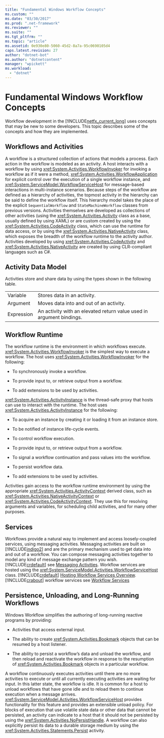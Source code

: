 ```yaml
---
title: "Fundamental Windows Workflow Concepts"
ms.custom: ""
ms.date: "03/30/2017"
ms.prod: ".net-framework"
ms.reviewer: ""
ms.suite: ""
ms.tgt_pltfrm: ""
ms.topic: "article"
ms.assetid: 0e930e80-5060-45d2-8a7a-95c0690105d4
caps.latest.revision: 27
author: "dotnet-bot"
ms.author: "dotnetcontent"
manager: "wpickett"
ms.workload: 
  - "dotnet"
---
```

# Fundamental Windows Workflow Concepts
Workflow development in the [!INCLUDE[netfx_current_long](../../../includes/netfx-current-long-md.md)] uses concepts that may be new to some developers. This topic describes some of the concepts and how they are implemented.  
  
## Workflows and Activities  
 A workflow is a structured collection of actions that models a process. Each action in the workflow is modeled as an activity. A host interacts with a workflow by using <xref:System.Activities.WorkflowInvoker> for invoking a workflow as if it were a method,  <xref:System.Activities.WorkflowApplication> for explicit control over the execution of a single workflow instance, and <xref:System.ServiceModel.WorkflowServiceHost> for message-based interactions in multi-instance scenarios. Because steps of the workflow are defined as a hierarchy of activities, the topmost activity in the hierarchy can be said to define the workflow itself. This hierarchy model takes the place of the explicit `SequentialWorkflow` and `StateMachineWorkflow` classes from previous versions. Activities themselves are developed as collections of other activities (using the <xref:System.Activities.Activity> class as a base, usually defined by using XAML) or are custom created by using the <xref:System.Activities.CodeActivity> class, which can use the runtime for data access, or by using the <xref:System.Activities.NativeActivity> class, which exposes the breadth of the workflow runtime to the activity author. Activities developed by using <xref:System.Activities.CodeActivity> and <xref:System.Activities.NativeActivity> are created by using CLR-compliant languages such as C#.  
  
## Activity Data Model  
 Activities store and share data by using the types shown in the following table.  
  
|||  
|-|-|  
|Variable|Stores data in an activity.|  
|Argument|Moves data into and out of an activity.|  
|Expression|An activity with an elevated return value used in argument bindings.|  
  
## Workflow Runtime  
 The workflow runtime is the environment in which workflows execute. <xref:System.Activities.WorkflowInvoker> is the simplest way to execute a workflow. The host uses <xref:System.Activities.WorkflowInvoker> for the following:  
  
-   To synchronously invoke a workflow.  
  
-   To provide input to, or retrieve output from a workflow.  
  
-   To add extensions to be used by activities.  
  
 <xref:System.Activities.ActivityInstance> is the thread-safe proxy that hosts can use to interact with the runtime. The host uses <xref:System.Activities.ActivityInstance> for the following:  
  
-   To acquire an instance by creating it or loading it from an instance store.  
  
-   To be notified of instance life-cycle events.  
  
-   To control workflow execution.  
  
-   To provide input to, or retrieve output from a workflow.  
  
-   To signal a workflow continuation and pass values into the workflow.  
  
-   To persist workflow data.  
  
-   To add extensions to be used by activities.  
  
 Activities gain access to the workflow runtime environment by using the appropriate <xref:System.Activities.ActivityContext> derived class, such as <xref:System.Activities.NativeActivityContext> or <xref:System.Activities.CodeActivityContext>. They use this for resolving arguments and variables, for scheduling child activities, and for many other purposes.  
  
## Services  
 Workflows provide a natural way to implement and access loosely-coupled services, using messaging activities. Messaging activities are built on [!INCLUDE[indigo2](../../../includes/indigo2-md.md)] and are the primary mechanism used to get data into and out of a workflow. You can compose messaging activities together to model any kind of message exchange pattern you wish. [!INCLUDE[crdefault](../../../includes/crdefault-md.md)] see [Messaging Activities](../../../docs/framework/wcf/feature-details/messaging-activities.md). Workflow services are hosted using the <xref:System.ServiceModel.Activities.WorkflowServiceHost> class. [!INCLUDE[crdefault](../../../includes/crdefault-md.md)] [Hosting Workflow Services Overview](../../../docs/framework/wcf/feature-details/hosting-workflow-services-overview.md). [!INCLUDE[crabout](../../../includes/crabout-md.md)] workflow services see [Workflow Services](../../../docs/framework/wcf/feature-details/workflow-services.md)  
  
## Persistence, Unloading, and Long-Running Workflows  
 Windows Workflow simplifies the authoring of long-running reactive programs by providing:  
  
-   Activities that access external input.  
  
-   The ability to create <xref:System.Activities.Bookmark> objects that can be resumed by a host listener.  
  
-   The ability to persist a workflow’s data and unload the workflow, and then reload and reactivate the workflow in response to the resumption of <xref:System.Activities.Bookmark> objects in a particular workflow.  
  
 A workflow continuously executes activities until there are no more activities to execute or until all currently executing activities are waiting for input. In this latter state, the workflow is idle. It is common for a host to unload workflows that have gone idle and to reload them to continue execution when a message arrives. <xref:System.ServiceModel.Activities.WorkflowServiceHost> provides functionality for this feature and provides an extensible unload policy. For blocks of execution that use volatile state data or other data that cannot be persisted, an activity can indicate to a host that it should not be persisted by using the <xref:System.Activities.NoPersistHandle>. A workflow can also explicitly persist its data to a durable storage medium by using the <xref:System.Activities.Statements.Persist> activity.
